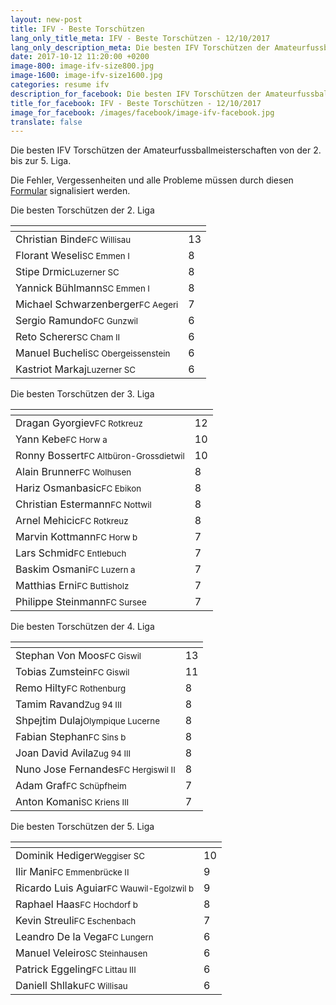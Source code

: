 ```yaml
---
layout: new-post
title: IFV - Beste Torschützen
lang_only_title_meta: IFV - Beste Torschützen - 12/10/2017
lang_only_description_meta: Die besten IFV Torschützen der Amateurfussballmeisterschaften von der 2. bis zur 5. Liga - 12/10/2017
date: 2017-10-12 11:20:00 +0200
image-800: image-ifv-size800.jpg
image-1600: image-ifv-size1600.jpg
categories: resume ifv
description_for_facebook: Die besten IFV Torschützen der Amateurfussballmeisterschaften von der 2. bis zur 5. Liga
title_for_facebook: IFV - Beste Torschützen - 12/10/2017
image_for_facebook: /images/facebook/image-ifv-facebook.jpg
translate: false
---
```

Die besten IFV Torschützen der Amateurfussballmeisterschaften von der 2. bis zur 5. Liga.

Die Fehler, Vergessenheiten und alle Probleme müssen durch diesen <a href="/formular-fehlermeldung">Formular</a> signalisiert werden.

Die besten Torschützen der 2. Liga

<table class="table"><thead><tr><th><i class="fa fa-male"></i></th><th><i class="fa fa-futbol-o"></i></th></tr></thead><tbody><tr><td>Christian Binde<span class='d-block team-name'><small>FC Willisau</small></span></td><td>13</td></tr><tr><td>Florant Weseli<span class='d-block team-name'><small>SC Emmen I</small></span></td><td>8</td></tr><tr><td>Stipe Drmic<span class='d-block team-name'><small>Luzerner SC</small></span></td><td>8</td></tr><tr><td>Yannick Bühlmann<span class='d-block team-name'><small>SC Emmen I</small></span></td><td>8</td></tr><tr><td>Michael Schwarzenberger<span class='d-block team-name'><small>FC Aegeri</small></span></td><td>7</td></tr><tr><td>Sergio Ramundo<span class='d-block team-name'><small>FC Gunzwil</small></span></td><td>6</td></tr><tr><td>Reto Scherer<span class='d-block team-name'><small>SC Cham II</small></span></td><td>6</td></tr><tr><td>Manuel Bucheli<span class='d-block team-name'><small>SC Obergeissenstein</small></span></td><td>6</td></tr><tr><td>Kastriot Markaj<span class='d-block team-name'><small>Luzerner SC</small></span></td><td>6</td></tr></tbody></table>

Die besten Torschützen der 3. Liga

<table class="table"><thead><tr><th><i class="fa fa-male"></i></th><th><i class="fa fa-futbol-o"></i></th></tr></thead><tbody><tr><td>Dragan Gyorgiev<span class='d-block team-name'><small>FC Rotkreuz</small></span></td><td>12</td></tr><tr><td>Yann Kebe<span class='d-block team-name'><small>FC Horw a</small></span></td><td>10</td></tr><tr><td>Ronny Bossert<span class='d-block team-name'><small>FC Altbüron-Grossdietwil</small></span></td><td>10</td></tr><tr><td>Alain Brunner<span class='d-block team-name'><small>FC Wolhusen</small></span></td><td>8</td></tr><tr><td>Hariz Osmanbasic<span class='d-block team-name'><small>FC Ebikon</small></span></td><td>8</td></tr><tr><td>Christian Estermann<span class='d-block team-name'><small>FC Nottwil</small></span></td><td>8</td></tr><tr><td>Arnel Mehicic<span class='d-block team-name'><small>FC Rotkreuz</small></span></td><td>8</td></tr><tr><td>Marvin Kottmann<span class='d-block team-name'><small>FC Horw b</small></span></td><td>7</td></tr><tr><td>Lars Schmid<span class='d-block team-name'><small>FC Entlebuch</small></span></td><td>7</td></tr><tr><td>Baskim Osmani<span class='d-block team-name'><small>FC Luzern a</small></span></td><td>7</td></tr><tr><td>Matthias Erni<span class='d-block team-name'><small>FC Buttisholz</small></span></td><td>7</td></tr><tr><td>Philippe Steinmann<span class='d-block team-name'><small>FC Sursee</small></span></td><td>7</td></tr></tbody></table>

Die besten Torschützen der 4. Liga

<table class="table"><thead><tr><th><i class="fa fa-male"></i></th><th><i class="fa fa-futbol-o"></i></th></tr></thead><tbody><tr><td>Stephan Von Moos<span class='d-block team-name'><small>FC Giswil</small></span></td><td>13</td></tr><tr><td>Tobias Zumstein<span class='d-block team-name'><small>FC Giswil</small></span></td><td>11</td></tr><tr><td>Remo Hilty<span class='d-block team-name'><small>FC Rothenburg</small></span></td><td>8</td></tr><tr><td>Tamim Ravand<span class='d-block team-name'><small>Zug 94 III</small></span></td><td>8</td></tr><tr><td>Shpejtim Dulaj<span class='d-block team-name'><small>Olympique Lucerne</small></span></td><td>8</td></tr><tr><td>Fabian Stephan<span class='d-block team-name'><small>FC Sins b</small></span></td><td>8</td></tr><tr><td>Joan David Avila<span class='d-block team-name'><small>Zug 94 III</small></span></td><td>8</td></tr><tr><td>Nuno Jose Fernandes<span class='d-block team-name'><small>FC Hergiswil II</small></span></td><td>8</td></tr><tr><td>Adam Graf<span class='d-block team-name'><small>FC Schüpfheim</small></span></td><td>7</td></tr><tr><td>Anton Komani<span class='d-block team-name'><small>SC Kriens III</small></span></td><td>7</td></tr></tbody></table>

Die besten Torschützen der 5. Liga

<table class="table"><thead><tr><th><i class="fa fa-male"></i></th><th><i class="fa fa-futbol-o"></i></th></tr></thead><tbody><tr><td>Dominik Hediger<span class='d-block team-name'><small>Weggiser SC</small></span></td><td>10</td></tr><tr><td>Ilir Mani<span class='d-block team-name'><small>FC Emmenbrücke II</small></span></td><td>9</td></tr><tr><td>Ricardo Luis Aguiar<span class='d-block team-name'><small>FC Wauwil-Egolzwil b</small></span></td><td>9</td></tr><tr><td>Raphael Haas<span class='d-block team-name'><small>FC Hochdorf b</small></span></td><td>8</td></tr><tr><td>Kevin Streuli<span class='d-block team-name'><small>FC Eschenbach</small></span></td><td>7</td></tr><tr><td>Leandro De la Vega<span class='d-block team-name'><small>FC Lungern</small></span></td><td>6</td></tr><tr><td>Manuel Veleiro<span class='d-block team-name'><small>SC Steinhausen</small></span></td><td>6</td></tr><tr><td>Patrick Eggeling<span class='d-block team-name'><small>FC Littau III</small></span></td><td>6</td></tr><tr><td>Daniell Shllaku<span class='d-block team-name'><small>FC Willisau</small></span></td><td>6</td></tr></tbody></table>

